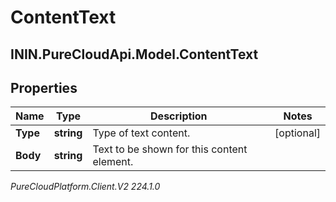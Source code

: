 # ContentText

## ININ.PureCloudApi.Model.ContentText

## Properties

|Name | Type | Description | Notes|
|------------ | ------------- | ------------- | -------------|
| **Type** | **string** | Type of text content. | [optional] |
| **Body** | **string** | Text to be shown for this content element. | |



_PureCloudPlatform.Client.V2 224.1.0_
